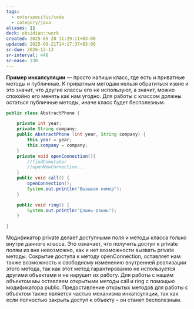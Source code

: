 ```yaml
---
tags:
  - note/specific/code
  - category/java
aliases: []
deck: obsidian::work
created: 2025-05-20 11:29:11+03:00
updated: 2025-09-21T14:17:37+03:00
sr-due: 2026-12-13
sr-interval: 448
sr-ease: 330
---
```


**Пример инкапсуляции**
—
просто напиши класс, где есть и приватные методы и публичные. К приватным методам нельзя обратиться извне и это значит, что другие классы его не используют, а значит, можно спокойно его менять как нам угодно. Для работы с классом должны остаться публичные методы, иначе класс будет бесполезным.
```java
public class AbstractPhone {

    private int year;
    private String company;
    public AbstractPhone (int year, String company) {
        this.year = year;
        this.company = company;
    }
    private void openConnection(){
        //findComutator
        //openNewConnection...
    }
    public void call() {
        openConnection();
        System.out.println("Вызываю номер");
    }

    public void ring() {
        System.out.println("Дзынь-дзынь");
    }

}
```
Модификатор private делает доступными поля и методы класса только внутри данного класса. Это означает, что получить доступ к private полям из вне невозможно, как и нет возможности вызвать private методы.
Сокрытие доступа к методу openConnection, оставляет нам также возможность к свободному изменению внутренней реализации этого метода, так как этот метод гарантированно не используется другими объектами и не нарушит их работу.
Для работы с нашим объектом мы оставляем открытыми методы call и ring с помощью модификатора public. Предоставление открытых методов для работы с объектом также является частью механизма инкапсуляции, так как если полностью закрыть доступ к объекту – он станет бесполезным.
